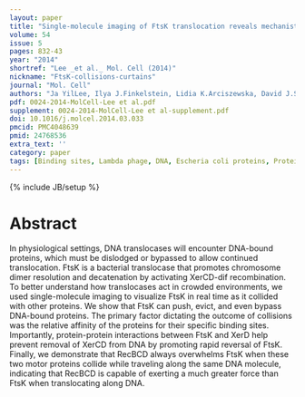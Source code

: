 ```yaml
---
layout: paper
title: "Single-molecule imaging of FtsK translocation reveals mechanistic features of protein-protein collisions on DNA."
volume: 54
issue: 5
pages: 832-43
year: "2014"
shortref: "Lee _et al._ Mol. Cell (2014)"
nickname: "FtsK-collisions-curtains"
journal: "Mol. Cell"
authors: "Ja YilLee, Ilya J.Finkelstein, Lidia K.Arciszewska, David J.Sherratt, Eric C.Greene"
pdf: 0024-2014-MolCell-Lee et al.pdf
supplement: 0024-2014-MolCell-Lee et al-supplement.pdf
doi: 10.1016/j.molcel.2014.03.033
pmcid: PMC4048639
pmid: 24768536
extra_text: ''
category: paper
tags: [Binding sites, Lambda phage, DNA, Escheria coli proteins, Protein structure, Protein transport]
---
```

{% include JB/setup %}

# Abstract

In physiological settings, DNA translocases will encounter DNA-bound proteins, which must be dislodged or bypassed to allow continued translocation. FtsK is a bacterial translocase that promotes chromosome dimer resolution and decatenation by activating XerCD-dif recombination. To better understand how translocases act in crowded environments, we used single-molecule imaging to visualize FtsK in real time as it collided with other proteins. We show that FtsK can push, evict, and even bypass DNA-bound proteins. The primary factor dictating the outcome of collisions was the relative affinity of the proteins for their specific binding sites. Importantly, protein-protein interactions between FtsK and XerD help prevent removal of XerCD from DNA by promoting rapid reversal of FtsK. Finally, we demonstrate that RecBCD always overwhelms FtsK when these two motor proteins collide while traveling along the same DNA molecule, indicating that RecBCD is capable of exerting a much greater force than FtsK when translocating along DNA.
